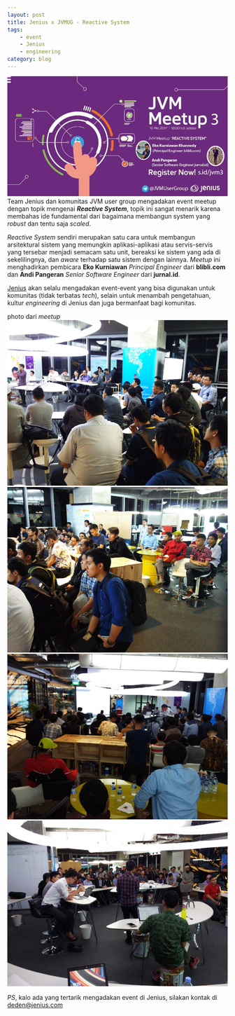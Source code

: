 ```yaml
---
layout: post
title: Jenius x JVMUG - Reactive System
tags:
    - event
    - Jenius
    - engineering
category: blog
---
```


![jvm x Jenius](/images/posts/jvm2/jvm2.jpeg)
Team Jenius dan komunitas JVM user group mengadakan event meetup dengan topik mengenai ***Reactive System***, topik ini sangat menarik karena membahas ide fundamental dari bagaimana membangun system yang *robust* dan tentu saja *scaled*.

*Reactive System* sendiri merupakan satu cara untuk membangun arsitektural sistem yang memungkin aplikasi-aplikasi atau servis-servis yang tersebar menjadi semacam satu unit, bereaksi ke sistem yang ada di sekelilingnya, dan *aware* terhadap satu sistem dengan lainnya.
*Meetup* ini menghadirkan pembicara **Eko Kurniawan** *Principal Engineer* dari **blibli.com** dan **Andi Pangeran** *Senior Software Engineer* dari **jurnal.id**.

[Jenius](https://jenius.com) akan selalu mengadakan event-event yang bisa digunakan untuk komunitas (tidak terbatas *tech*), selain untuk menambah pengetahuan, kultur *engineering* di Jenius dan juga bermanfaat bagi komunitas.

photo dari *meetup*
[![jvm x Jenius](/images/posts/jvm2/jvm2-0.jpg)](/images/posts/jvm2/jvm2-0-large.jpg)
[![jvm x Jenius](/images/posts/jvm2/jvm2-1.jpg)](/images/posts/jvm2/jvm2-1-large.jpg)
[![jvm x Jenius](/images/posts/jvm2/jvm2-2.jpg)](/images/posts/jvm2/jvm2-2-large.jpg)
[![jvm x Jenius](/images/posts/jvm2/jvm2-3.jpg)](/images/posts/jvm2/jvm2-3-large.jpg)


*PS*, kalo ada yang tertarik mengadakan event di Jenius, silakan kontak di deden@jenius.com